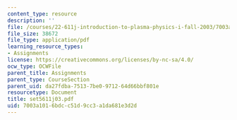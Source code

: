 ```yaml
---
content_type: resource
description: ''
file: /courses/22-611j-introduction-to-plasma-physics-i-fall-2003/7003a1016bdcc51d9cc3a1da681e3d2d_set5611j03.pdf
file_size: 38672
file_type: application/pdf
learning_resource_types:
- Assignments
license: https://creativecommons.org/licenses/by-nc-sa/4.0/
ocw_type: OCWFile
parent_title: Assignments
parent_type: CourseSection
parent_uid: da27fdba-7513-7be0-9712-64d66bbf801e
resourcetype: Document
title: set5611j03.pdf
uid: 7003a101-6bdc-c51d-9cc3-a1da681e3d2d
---
```

